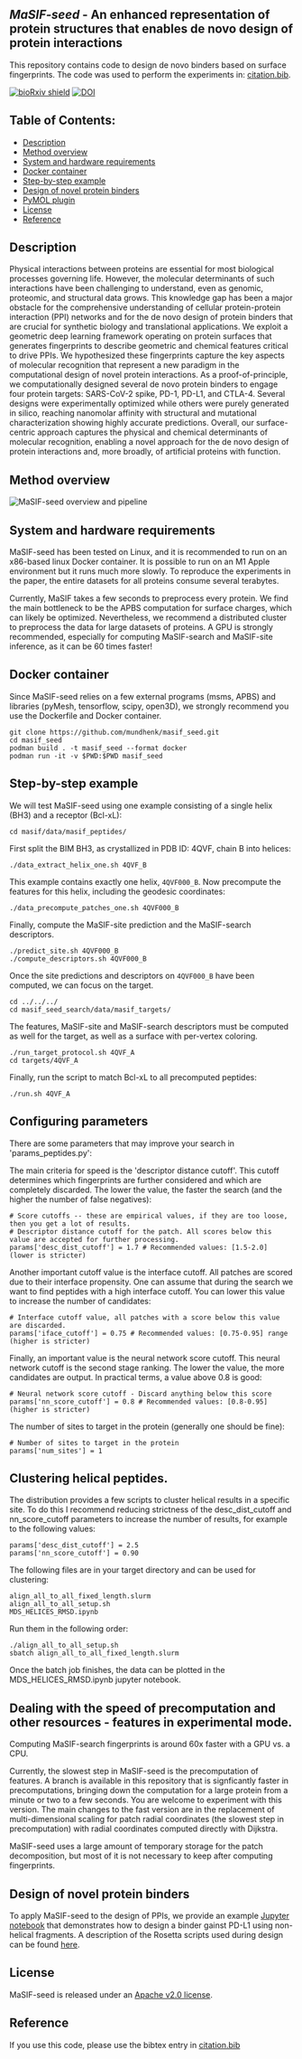 ## _MaSIF-seed_ - An enhanced representation of protein structures that enables de novo design of protein interactions

This repository contains code to design de novo binders based on surface fingerprints. The code was used to perform the experiments in: [citation.bib](citation.bib).

[![bioRxiv shield](https://img.shields.io/badge/bioRxiv-1709.01233-green.svg?style=flat)](https://www.biorxiv.org/content/early/2023/01/03/2022.06.16.496402)
[![DOI](https://zenodo.org/badge/DOI/10.5281/zenodo.2625420.svg)](https://zenodo.org/record/7643697)

## Table of Contents: 

- [Description](#description)
- [Method overview](#Method-overview)
- [System and hardware requirements](#system-and-hardware-requirements)
- [Docker container](#Docker-container)
- [Step-by-step example](#step-by-step-example)
- [Design of novel protein binders](#Design-of-novel-protein-binders)
- [PyMOL plugin](masif/README.md#pymol-plugin)
- [License](#License)
- [Reference](#Reference)

## Description

Physical interactions between proteins are essential for most biological processes governing life. However, the molecular determinants of such interactions have been challenging to understand, even as genomic, proteomic, and structural data grows. This knowledge gap has been a major obstacle for the comprehensive understanding of cellular protein-protein interaction (PPI) networks and for the de novo design of protein binders that are crucial for synthetic biology and translational applications. We exploit a geometric deep learning framework operating on protein surfaces that generates fingerprints to describe geometric and chemical features critical to drive PPIs. We hypothesized these fingerprints capture the key aspects of molecular recognition that represent a new paradigm in the computational design of novel protein interactions. As a proof-of-principle, we computationally designed several de novo protein binders to engage four protein targets: SARS-CoV-2 spike, PD-1, PD-L1, and CTLA-4. Several designs were experimentally optimized while others were purely generated in silico, reaching nanomolar affinity with structural and mutational characterization showing highly accurate predictions. Overall, our surface-centric approach captures the physical and chemical determinants of molecular recognition, enabling a novel approach for the de novo design of protein interactions and, more broadly, of artificial proteins with function.

## Method overview

![MaSIF-seed overview and pipeline](img/figure.png)


## System and hardware requirements

MaSIF-seed has been tested on Linux, and it is recommended to run on an x86-based linux Docker container. It is possible to run on an M1 Apple environment but it runs much more slowly. To reproduce the experiments in the paper, the entire datasets for all proteins consume several terabytes. 

Currently, MaSIF takes a few seconds to preprocess every protein. We find the main bottleneck to be the APBS computation for surface charges, which can likely be optimized. Nevertheless, we recommend a distributed cluster to 
preprocess the data for large datasets of proteins. A GPU is strongly recommended, especially for computing MaSIF-search and MaSIF-site inference, as it can be 60 times faster!

## Docker container

Since MaSIF-seed relies on a few external programs (msms, APBS) and libraries (pyMesh, tensorflow, scipy, open3D), 
we strongly recommend you use the Dockerfile and Docker container. 

```
git clone https://github.com/mundhenk/masif_seed.git
cd masif_seed
podman build . -t masif_seed --format docker 
podman run -it -v $PWD:$PWD masif_seed
```

## Step-by-step example

We will test MaSIF-seed using one example consisting of a single helix (BH3) and a receptor (Bcl-xL):

```
cd masif/data/masif_peptides/
```

First split the BIM BH3, as crystallized in PDB ID: 4QVF, chain B into helices: 

```
./data_extract_helix_one.sh 4QVF_B
```

This example contains exactly one helix, `4QVF000_B`. Now precompute the features for this 
helix, including the geodesic coordinates: 

```
./data_precompute_patches_one.sh 4QVF000_B
```

Finally, compute the MaSIF-site prediction and the MaSIF-search descriptors. 

```
./predict_site.sh 4QVF000_B
./compute_descriptors.sh 4QVF000_B
```

Once the site predictions and descriptors on `4QVF000_B` have been computed, we 
can focus on the target. 

```
cd ../../../
cd masif_seed_search/data/masif_targets/
```

The features, MaSIF-site and MaSIF-search descriptors must be computed as well for the target, 
as well as a surface with per-vertex coloring. 

```
./run_target_protocol.sh 4QVF_A
cd targets/4QVF_A
```

Finally, run the script to match Bcl-xL to all precomputed peptides: 

```
./run.sh 4QVF_A
```

## Configuring parameters

There are some parameters that may improve your search in 'params_peptides.py':

The main criteria for speed is the 'descriptor distance cutoff'. This cutoff determines which fingerprints are further considered and which are completely discarded. The lower the value, the faster the search (and the higher the number of false negatives):
```
# Score cutoffs -- these are empirical values, if they are too loose, then you get a lot of results.
# Descriptor distance cutoff for the patch. All scores below this value are accepted for further processing.
params['desc_dist_cutoff'] = 1.7 # Recommended values: [1.5-2.0] (lower is stricter)
```

Another important cutoff value is the interface cutoff. All patches are scored due to their interface propensity. One can assume that during the search we want to find peptides with a high interface cutoff. You can lower this value to increase the number of candidates:

```
# Interface cutoff value, all patches with a score below this value are discarded.
params['iface_cutoff'] = 0.75 # Recommended values: [0.75-0.95] range (higher is stricter)
```

Finally, an important value is the neural network score cutoff. This neural network cutoff is the second stage ranking. The lower the value, the more candidates are output. In practical terms, a value above 0.8 is good:

```
# Neural network score cutoff - Discard anything below this score
params['nn_score_cutoff'] = 0.8 # Recommended values: [0.8-0.95] (higher is stricter)
```

The number of sites to target in the protein (generally one should be fine):

```
# Number of sites to target in the protein
params['num_sites'] = 1
```

## Clustering helical peptides. 

The distribution provides a few scripts to cluster helical results in a specific site. To do this I recommend reducing strictness of the desc_dist_cutoff and nn_score_cutoff parameters to increase the number of results, for example to the following values: 
```
params['desc_dist_cutoff'] = 2.5
params['nn_score_cutoff'] = 0.90
```

The following files are in your target directory and can be used for clustering: 
```
align_all_to_all_fixed_length.slurm 
align_all_to_all_setup.sh
MDS_HELICES_RMSD.ipynb
```

Run them in the following order: 

```
./align_all_to_all_setup.sh
sbatch align_all_to_all_fixed_length.slurm 
```

Once the batch job finishes, the data can be plotted in the MDS_HELICES_RMSD.ipynb jupyter notebook. 

## Dealing with the speed of precomputation and other resources - features in experimental mode.

Computing MaSIF-search fingerprints is around 60x faster with a GPU vs. a CPU.

Currently, the slowest step in MaSIF-seed is the precomputation of features. A branch is available in this repository that is signficantly faster in precomputations, bringing down the computation for a large protein from a minute or two to a few seconds. You are welcome to experiment with this version. The main changes to the fast version are in the replacement of multi-dimensional scaling for patch radial coordinates (the slowest step in precomputation) with radial coordinates computed directly with Dijkstra.

MaSIF-seed uses a large amount of temporary storage for the patch decomposition, but most of it is not necessary to keep after computing fingerprints. 


## Design of novel protein binders

To apply MaSIF-seed to the design of PPIs, we provide an example [Jupyter notebook](scripts/masif_seed_pdl1.ipynb) 
that demonstrates how to design a binder gainst PD-L1 using non-helical fragments. A description of the Rosetta scripts used during design can be found [here](rosetta_scripts/README.md).


## License

MaSIF-seed is released under an [Apache v2.0 license](LICENSE).

## Reference
If you use this code, please use the bibtex entry in [citation.bib](citation.bib)

